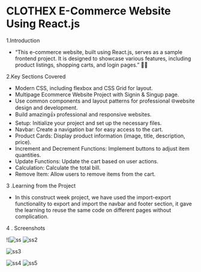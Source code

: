 # CLOTHEX E-Commerce Website  Using React.js


1.Introduction

 - “This e-commerce website, built using React.js, serves as a sample frontend project. It is designed to showcase  various features, including product listings, shopping carts, and login pages.” 🛒🌟
  
2.Key Sections Covered

- Modern CSS, including flexbox and CSS Grid for layout.<br>
- Multipage Ecommerce Website Project with Signin & Singup page.<br>
- Use common components and layout patterns for professional 🌐website design and development.<br>
- Build amazing👍 professional and responsive websites.<br>
- Setup: Initialize your project and set up the necessary files.<br>
- Navbar: Create a navigation bar for easy access to the cart.<br>
-  Product Cards: Display product information (image, title, description, price).<br>
- Increment and Decrement Functions: Implement buttons to adjust item quantities.<br>
- Update Functions: Update the cart based on user actions.<br>
- Calculation: Calculate the total bill.<br>
- Remove Item: Allow users to remove items from the cart.


3 .Learning from the Project

- In this construct week project, we have used the import-export functionality to export and import the navbar and footer section, it gave the learning to reuse the same code on different pages without complication.

4 . Screenshots

   ![![ss](https://github.com/Rahul02M/react-E-commerce/assets/133855195/ea13eb47-b86c-40ed-b766-ee0e49354a5c)    ![ss2](https://github.com/Rahul02M/react-E-commerce/assets/133855195/fccd5356-e108-44ea-9c9f-bc2605956221)

   ![ss3](https://github.com/Rahul02M/react-E-commerce/assets/133855195/598c3077-f912-4ab1-8ab3-c6d00238fa75)
   
   ![ss4](https://github.com/Rahul02M/react-E-commerce/assets/133855195/c05ed99f-1c3a-4ff9-94a2-2c406c0fe1a3)   ![ss5](https://github.com/Rahul02M/react-E-commerce/assets/133855195/afd202fb-3f6d-4229-a438-b2517561faf7)
   
 

